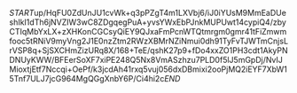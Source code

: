 $START$up/HqFU0ZdUnJU1cvWk+q3pPZgT4m1LXVbj6/iJ0iYUsM9MmEaDUeshIkI1dTh6jNVZIW3wC8ZDgqegPuA+yvsYWxEbPJnkMUPUwt14cypiQ4/zbyCTIqMbYxLX+zXHKonCGCsyQiEY9QJxaFmPcnWTQtmrgm0gmr41tFiZmwmfooc5tRNiV9myVng2J1E0nzZtm2RWzXBMrNZiNmui0dh91TyFvTJWTmCnjsLrVSP8q+SjSXCHmZizURq8X/168+TeE/qshK27p9+fDo4xxZO1PH3cdt1AkyPNDNUyKWW/BFEerSoXF7xiPE248Q5Nx8VmASzhzu7PLD0f5lJ5mGpDj/NvIJMioxtjEtf7Nccqi+OePf/k3jcdAh41rxq5vuj056dxDBmixi2ooPjMQ2iEYF7XbW15Tnf7ULJ7jcG964MgQGgXnbY6P/Ci4hi2c$END$